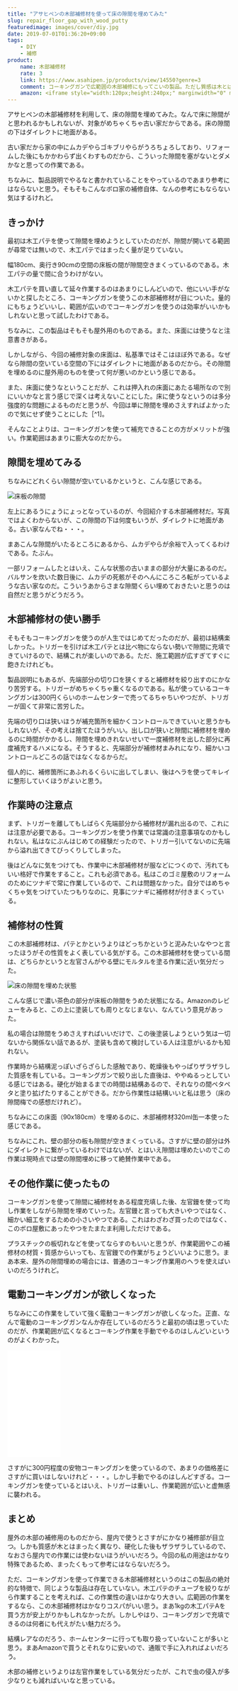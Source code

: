 ```yaml
---
title: "アサヒペンの木部補修材を使って床の隙間を埋めてみた"
slug: repair_floor_gap_with_wood_putty
featuredimage: images/cover/diy.jpg
date: 2019-07-01T01:36:20+09:00
tags:
    - DIY
    - 補修
product:
    name: 木部補修材 
    rate: 3
    link: https://www.asahipen.jp/products/view/14550?genre=3
    comment: コーキングガンで広範囲の木部補修にもってこいの製品。ただし質感は木とはまったく異なるので注意が必要。
    amazon: <iframe style="width:120px;height:240px;" marginwidth="0" marginheight="0" scrolling="no" frameborder="0" src="//rcm-fe.amazon-adsystem.com/e/cm?lt1=_blank&bc1=000000&IS2=1&bg1=FFFFFF&fc1=000000&lc1=0000FF&t=illusionspace-22&language=ja_JP&o=9&p=8&l=as4&m=amazon&f=ifr&ref=as_ss_li_til&asins=B004ZK298C&linkId=88e3c7bd2cd190c9c4b200548dff8daa"></iframe>
---
```


アサヒペンの木部補修材を利用して、床の隙間を埋めてみた。なんで床に隙間がと思われるかもしれないが、対象がめちゃくちゃ古い家だからである。床の隙間の下はダイレクトに地面がある。

古い家だから家の中にムカデやらゴキブリやらがうろちょろしており、リフォームした後にもかかわらず出くわすものだから、こういった隙間を塞がないとダメかなと思っての作業である。

ちなみに、製品説明でやるなと書かれていることをやっているのであまり参考にはならないと思う。そもそもこんなボロ家の補修自体、なんの参考にもならない気はするけれど。

<!--more-->

## きっかけ

最初は木工パテを使って隙間を埋めようとしていたのだが、隙間が開いてる範囲が尋常では無いので、木工パテではまったく量が足りていない。

幅180cm、奥行き90cmの空間の床板の間が隙間空きまくっているのである。木工パテの量で間に合うわけがない。

木工パテを買い直して延々作業するのはあまりにしんどいので、他にいい手がないかと探したところ、コーキングガンを使うこの木部補修材が目についた。量的にもちょうどいいし、範囲が広いのでコーキングガンを使うのは効率がいいかもしれないと思って試したわけである。

ちなみに、この製品はそもそも屋外用のものである。また、床面には使うなと注意書きがある。

しかしながら、今回の補修対象の床面は、私基準ではそこはほぼ外である。なぜなら隙間の空いている空間の下にはダイレクトに地面があるのだから。その隙間を埋めるのに屋外用のものを使って何が悪いのかという感じである。

また、床面に使うなということだが、これは押入れの床面にあたる場所なので別にいいかなと言う感じで深くは考えないことにした。床に使うなというのは多分強度的な問題によるものだと思うが、今回は単に隙間を埋めさえすればよかったので気にせず使うことにした［^1]。

そんなことよりは、コーキングガンを使って補充できることの方がメリットが強い。作業範囲はあまりに膨大なのだから。

## 隙間を埋めてみる

ちなみにどれくらい隙間が空いているかというと、こんな感じである。

![床板の隙間](floor_gap.jpg)

左上にあるうにょうにょっとなっているのが、今回紹介する木部補修材だ。写真ではよくわからないが、この隙間の下は何度もいうが、ダイレクトに地面がある。古い家なんでね・・・。

まあこんな隙間がいたるところにあるから、ムカデやらが余裕で入ってくるわけである。たぶん。

一部リフォームしたとはいえ、こんな状態の古いままの部分が大量にあるのだ。バルサンを炊いた数日後に、ムカデの死骸がそのへんにころころ転がっているような古い家なのだ。こういうあからさまな隙間くらい埋めておきたいと思うのは自然だと思うがどうだろう。

## 木部補修材の使い勝手

そもそもコーキングガンを使うのが人生ではじめてだったのだが、最初は結構楽しかった。トリガーを引けば木工パテとは比べ物にならない勢いで隙間に充填できていけるので、結構これが楽しいのである。ただ、施工範囲が広すぎてすぐに飽きたけれども。

製品説明にもあるが、先端部分の切り口を狭くすると補修材を絞り出すのにかなり苦労する。トリガーがめちゃくちゃ重くなるのである。私が使っているコーキングガンは300円くらいのホームセンターで売ってるちゃちいやつだが、トリガーが固くて非常に苦労した。

先端の切り口は狭いほうが補充箇所を細かくコントロールできていいと思うかもしれないが、その考えは捨てたほうがいい。出し口が狭いと隙間に補修材を埋めるのに時間がかかるし、隙間を埋めきれないせいで一度補修材を出した部分に再度補充するハメになる。そうすると、先端部分が補修材まみれになり、細かいコントロールどころの話ではなくなるからだ。

個人的に、補修箇所にあふれるくらいに出してしまい、後はヘラを使ってキレイに整形していくほうがよいと思う。

## 作業時の注意点

まず、トリガーを離してもしばらく先端部分から補修材が漏れ出るので、これには注意が必要である。コーキングガンを使う作業では常識の注意事項なのかもしれない。私はなにぶんはじめての経験だったので、トリガー引いてないのに先端から溢れ出てきてびっくりしてしまった。

後はどんなに気をつけても、作業中に木部補修材が服などにつくので、汚れてもいい格好で作業をすること。これも必須である。私はこのゴミ屋敷のリフォームのためにツナギで常に作業しているので、これは問題なかった。自分ではめちゃくちゃ気をつけていたつもりなのに、見事にツナギに補修材が付きまくっている。

## 補修材の性質

この木部補修材は、パテとかというよりはどっちかというと泥みたいなやつと言ったほうがその性質をよく表している気がする。この木部補修材を使っている間は、どちらかというと左官さんがやる壁にモルタルを塗る作業に近い気分だった。

![床の隙間を埋めた状態](after_repair.jpg)

こんな感じで濃い茶色の部分が床板の隙間をうめた状態になる。Amazonのレビューをみると、この上に塗装しても周りとなじまない、なんていう意見があった。

私の場合は隙間をうめさえすればいいだけで、この後塗装しようという気は一切ないから関係ない話であるが、塗装も含めて検討している人は注意がいるかも知れない。

作業時から結構泥っぽいざらざらした感触であり、乾燥後もやっぱりザラザラした質感を有している。コーキングガンで絞り出した直後は、ややぬるっとしている感じではある。硬化が始まるまでの時間は結構あるので、それなりの間ペタペタと塗り拡げたりすることができる。だから作業性は結構いいと私は思う（床の隙間梅での感想だけれど）。

ちなみにこの床面（90x180cm）を埋めるのに、木部補修材320ml缶一本使った感じである。

ちなみにこれ、壁の部分の板も隙間が空きまくっている。さすがに壁の部分は外にダイレクトに繋がっているわけではないが、とはいえ隙間は埋めたいのでこの作業は現時点では壁の隙間埋めに移って絶賛作業中である。

## その他作業に使ったもの

コーキングガンを使って隙間に補修材をある程度充填した後、左官鏝を使って均し作業をしながら隙間を埋めていった。左官鏝と言っても大きいやつではなく、細かい細工をするための小さいやつである。これはわざわざ買ったのではなく、このボロ屋敷にあったやつをたまたま利用しただけである。

プラスチックの板切れなどを使ってならすのもいいと思うが、作業範囲やこの補修材の材質・質感からいっても、左官鏝での作業がちょうどいいように思う。まあ本来、屋外の隙間埋めの場合には、普通のコーキング作業用のヘラを使えばいいのだろうけれど。

## 電動コーキングガンが欲しくなった

ちなみにこの作業をしていて強く電動コーキングガンが欲しくなった。正直、なんで電動のコーキングガンなんか存在しているのだろうと最初の頃は思っていたのだが、作業範囲が広くなるとコーキング作業を手動でやるのはしんどいというのがよくわかった。

<iframe style="width:120px;height:240px;" marginwidth="0" marginheight="0" scrolling="no" frameborder="0" src="//rcm-fe.amazon-adsystem.com/e/cm?lt1=_blank&bc1=000000&IS2=1&bg1=FFFFFF&fc1=000000&lc1=0000FF&t=illusionspace-22&language=ja_JP&o=9&p=8&l=as4&m=amazon&f=ifr&ref=as_ss_li_til&asins=B00C7GXSWC&linkId=4122f4aa75861bc5dbd8b8229073f733"></iframe>

さすがに300円程度の安物コーキングガンを使っているので、あまりの価格差にさすがに買いはしないけれど・・・。しかし手動でやるのはしんどすぎる。コーキングガンを使っているとはいえ、トリガーは重いし、作業範囲が広いと虚無感に襲われる。

## まとめ

屋外の木部の補修用のものだから、屋内で使うとさすがにかなり補修部が目立つ。しかも質感が木とはまったく異なり、硬化した後もザラザラしているので、なおさら屋内での作業には使わないほうがいいだろう。今回の私の用途はかなり特殊であるため、まったくもって参考にはならないだろう。

ただ、コーキングガンを使って作業できる木部補修材というのはこの製品の絶対的な特徴で、同じような製品は存在していない。木工パテのチューブを絞りながら作業することを考えれば、この作業性の違いはかなり大きい。広範囲の作業をするなら、この木部補修材はかなりコスパがいい思う。まあ1kgの木工パテAを買う方が安上がりかもしれなかったが。しかしやはり、コーキングガンで充填できるのは何者にも代えがたい魅力だろう。

結構レアなのだろう、ホームセンターに行っても取り扱っていないことが多いと思う。まあAmazonで買うとそれなりに安いので、通販で手に入れればよいだろう。

木部の補修というよりは左官作業をしている気分だったが、これで虫の侵入が多少なりとも減ればいいなと思っている。
